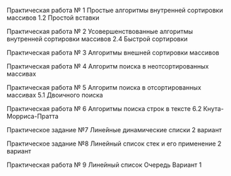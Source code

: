 Практическая работа № 1 Простые алгоритмы внутренней сортировки массивов 1.2 Простой вставки

Практическая работа № 2 Усовершенствованные алгоритмы внутренней сортировки массивов 2.4 Быстрой сортировки

Практическая работа № 3 Алгоритмы внешней сортировки массивов

Практическая работа № 4 Алгоритм поиска в неотсортированных массивах

Практическая работа № 5 Алгоритм поиска в отсортированных массивах 5.1 Двоичного поиска

Практическая работа № 6 Алгоритмы поиска строк в тексте 6.2 Кнута-Морриса-Пратта

Практическое задание №7 Линейные динамические списки 2 вариант

Практическое задание №8 Линейный список стек и его применение 2 вариант

Практическая работа № 9 Линейный список Очередь Вариант 1

